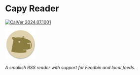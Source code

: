 # Capy Reader

[![CalVer 2024.07.1001][img_version]][url_version]

<img src="./site/capy.png" width="100px">

_A smallish RSS reader with support for Feedbin and local feeds._

[img_version]: https://img.shields.io/static/v1.svg?label=CalVer&message=2024.07.1001&color=blue
[url_version]: https://github.com/jocmp/capyreader

<a href="https://mastodon.social/@capyreader" rel="me" />
